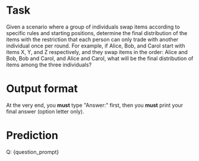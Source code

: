 # Task
Given a scenario where a group of individuals swap items according to specific rules and starting positions, determine the final distribution of the items with the restriction that each person can only trade with another individual once per round. For example, if Alice, Bob, and Carol start with items X, Y, and Z respectively, and they swap items in the order: Alice and Bob, Bob and Carol, and Alice and Carol, what will be the final distribution of items among the three individuals?

# Output format
At the very end, you **must** type "Answer:" first, then you **must** print your final answer (option letter only).

# Prediction
Q: {question_prompt}